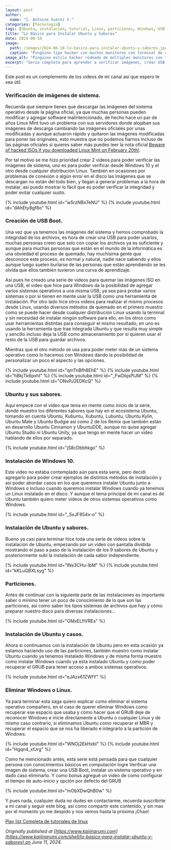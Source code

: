 ```yaml
---
layout: post
author:
  name: "I. Antoine Suárez V."
categories: [Tecnologia]
tags: [Ubuntu, instalación, tutorial, Linux, particiones, Windows, USB boot]
title: "Lo Básico para Instalar Ubuntu y Sabores"
date: 2024-06-10
image:
  path: /images/2024-06-10-lo-basico-para-instalar-ubuntu-y-sabores.jpg
  caption: "Pingüino tipo hacker con muchos monitores con terminal de comandos"
image_alt: "Pingüino estilo hacker rodeado de múltiples monitores con terminales de comandos"
excerpt: "Serie completa para aprender a verificar imágenes, crear USB boot, instalar Ubuntu y sus sabores, y gestionar particiones y sistemas operativos coexistentes."
---
```



Este post es un complemento de los videos de mi canal así que espero te sea útil.

### Verificación de imágenes de sistema.

Recuerda que siempre tienes que descargar las imágenes del sistema operativo desde la página oficial, ya que muchas personas pueden modificar y agregar software malintencionado, de hecho hace un par de años Linux Mint tuvo un problema con sus servidores donde alojaban sus imágenes de descarga cambiando las imágenes oficiales por unas modificadas y aunque actuaron rápido y quitaron las imágenes modificadas para poner las originales, esto muestra que no podemos fiarnos incluso de las páginas oficiales si quieres saber más puedes leer la nota oficial [Beware of hacked ISOs if you downloaded Linux Mint on February 20th!](https://blog.linuxmint.com/?p=2994).

Por tal motivo se me hizo prioridad crear 2 videos para poder verificar las imágenes de sistema, uno es para poder verificar desde Windows 10 y el otro desde cualquier distribución Linux. También en ocasiones por problemas de conexión o algún error en el disco las imágenes que se descargan no están del todo bien, y llegan a generar problemas a la hora de instalar, así puedo mostrar lo fácil que es poder verificar la integridad y poder evitar cualquier susto.

{% include youtube.html id="w5rzNBx7eNU" %}
{% include youtube.html id="dAhEty8gf8o" %}

### Creación de USB Boot.

Una vez que ya tenemos las imágenes del sistema y hemos comprobado la integridad de los archivos, es hora de crear una USB para poder usarlos, muchas personas creen que solo con copiar los archivos ya es suficiente y aunque para muchas personas que están en el mundo de la informática es una obviedad el proceso de quemado, hay muchísima gente que desconoce este proceso, es normal y natural, nadie nace sabiendo y ellos aunque luego suelen burlarse de las personas que están aprendiendo se les olvida que ellos también tuvieron una curva de aprendizaje.

Así pues he creado una serie de videos para quemar las imágenes ISO en una USB, el video que hice para Windows da la posibilidad de agregar varios sistemas operativos a una misma USB, ya sea para probar varios sistemas o por si tienen en mente usar la USB como una herramienta de instalación. Por otro lado hice otros videos para realizar el mismo procesos desde Linux, usando diversos métodos de quemado en el primero muestro como se puede hacer desde cualquier distribución Linux usando la terminal y sin necesidad de instalar ningún software para ello, en los otros como usar herramientas distintas para conseguir el mismo resultado, en uno es usando la herramienta que trae integrada Ubuntu y que resulta muy simple y sencillo incluso deja la USB como almacenamiento por si quieren usar el resto de la USB para guardar archivos.

Mientras que el otro método se usa para poder meter más de un sistema operativo como lo hacemos con Windows dando la posibilidad de personalizar un poco el aspecto y las opciones.

{% include youtube.html id="qmTnBfh8EhE" %}
{% include youtube.html id="hBkjTk6pxhI" %}
{% include youtube.html id="_FwDbjsPlJM" %}
{% include youtube.html id="ONvPJ2EDKcQ" %}


### Ubuntu y sus sabores.

Aquí empecé con el video que tenia en mente como inicio de la serie, donde muestro los diferentes sabores que hay en el ecosistema Ubuntu, tomando en cuenta Ubuntu, Kubuntu, Xubuntu, Lubuntu, Ubuntu Kylin, Ubuntu Mate y Ubuntu Budgie así como 2 de los Remix que también están en desarrollo Ubuntu Cinnamon y UbuntuDDE, aunque no quise agregar Ubuntu Studio ni Ubuntu Unity, ya que tengo en mente hacer un video hablando de ellos por separado.

{% include youtube.html id="jS8cDbbhkgo" %}

### Instalación de Windows 10.

Este video no estaba contemplado aún para esta serie, pero decidí agregarlo para poder crear ejemplos de distintos métodos de instalación y así poder abordar casos en los que queremos instalar Ubuntu junto a Windows o incluso cuando queremos instalar Windows cuando ya tenemos un Linux instalado en el disco. Y aunque el tema principal de mi canal es de Ubuntu también quiero meter videos de otros sistemas operativos como Windows.

{% include youtube.html id="_SxJF854x-o" %}

### Instalación de Ubuntu y sabores.

Bueno ya casi para terminar hice toda una serie de videos sobre la instalación de Ubuntu, empezando por un video con pantalla dividida mostrando el paso a paso de la instalación de los 9 sabores de Ubuntu y posteriormente subí la instalación de cada sabor independiente.

{% include youtube.html id="INs3CHu-IbM" %}
{% include youtube.html id="kKLuQBXLsyg" %}

### Particiones.

Antes de continuar con la siguiente parte de las instalaciones es importante saber o mínimo tener un poco de conocimiento de lo que son las particiones, así como saber los tipos sistemas de archivos que hay y cómo preparar nuestro disco para diversas instalaciones…

{% include youtube.html id="GMxELfiVREs" %}

### Instalación de Ubuntu y casos.

Ahora si continuamos con la instalación de Ubuntu pero en esta ocasión ya estamos haciendo uso de las particiones, también muestro como instalar Ubuntu cuando ya tenemos instalado Windows y de misma forma muestro como instalar Windows cuando ya esta instalado Ubuntu y como poder recuperar el GRUB para tener acceso a ambos sistemas operativos.

{% include youtube.html id="eJAzx61ZWfY" %}


### Eliminar Windows o Linux.

Ya para terminar esta saga quiero explicar como eliminar el sistema operativo compañero, en el caso de querer eliminar Windows como recuperar ese espacio que usaba y cómo hacer que el GRUB deje de reconocer Windows e inicie directamente a Ubuntu o cualquier Linux y de mismo caso contrario, si eliminamos Ubuntu como recuperar el MBR y recuperar el espacio que se nos ha liberado e integrarlo a la partición de Windows.

{% include youtube.html id="WNOj2EkHxbI" %}
{% include youtube.html id="Hgqn4_xfJrg" %}

Como he mencionado antes, esta serie está pensada para que cualquier persona con conocimientos básicos en computación logre Verificar una imagen de sistema, crear una USB Boot, instalar un sistema operativo y en dado caso eliminarlo. Y como bonus agregué un video de como configurar el tiempo de auto-inicio y opción por defecto del GRUB

{% include youtube.html id="mObXDwQhB0w" %}

Y pues nada, cualquier duda no dudes en contactarme, recuerda suscribirte a mi canal y seguir este blog, así como compartir este contenido, y sin mas por el momento yo me despido y nos vemos hasta la próxima ¡Chao!

[Play list Completa de tutoriales de linux](https://www.youtube.com/playlist?list=PLfyRETG_hY1AbUi8G4iflMdTKxX2Ml9dm)

_Originally published at [https://www.kajiinarumi.com](https://www.kajiinarumi.com/shell/lo-basico-para-instalar-ubuntu-y-sabores) on June 11, 2024._
